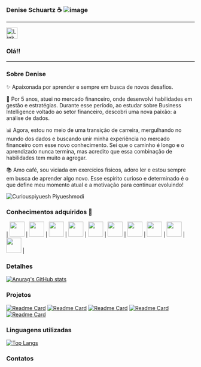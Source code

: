          
### Denise Schuartz ☕                                                                                             ![image](https://github.com/user-attachments/assets/6c8129ac-ed3f-4156-a5cc-3ecf4eebb1d9)
___________________________________________________________________________________________________________________________
[<img src='https://img.shields.io/badge/LinkedIn-0077B5?style=for-the-badge&logo=linkedin&logoColor=white' alt='Linkedin' height='30'>](https://www.linkedin.com/in/denise-schuartz/) 
          

### Olá!!
________________________________________________________________________________________________________________________________
### Sobre Denise
✨ Apaixonada por aprender e sempre em busca de novos desafios.

💼 Por 5 anos, atuei no mercado financeiro, onde desenvolvi habilidades em gestão e estratégias. Durante esse período, ao estudar sobre Business Intelligence voltado ao setor financeiro, descobri uma nova paixão: a análise de dados.

📊 Agora, estou no meio de uma transição de carreira, mergulhando no mundo dos dados e buscando unir minha experiência no mercado financeiro com esse novo conhecimento. Sei que o caminho é longo e o aprendizado nunca termina, mas acredito que essa combinação de habilidades tem muito a agregar.

📚 Amo café, sou viciada em exercícios físicos, adoro ler e estou sempre em busca de aprender algo novo. Esse espírito curioso e determinado é o que define meu momento atual e a motivação para continuar evoluindo!

![Curiouspiyuesh Piyueshmodi](https://media.tenor.com/9NLB0tPsgyIAAAAi/curiouspiyuesh-piyueshmodi.gif)



### Conhecimentos adquiridos 🔭
 | <img loading="lazy" src="https://cdn.jsdelivr.net/gh/devicons/devicon@latest/icons/amazonwebservices/amazonwebservices-original-wordmark.svg" width="40" height="40/"> | <img loading="lazy" src="https://cdn.jsdelivr.net/gh/devicons/devicon@latest/icons/git/git-original-wordmark.svg" width="40" height="40/"> | <img loading="lazy" src="https://cdn.jsdelivr.net/gh/devicons/devicon@latest/icons/github/github-original-wordmark.svg" width="40" height="40/"> | <img loading="lazy" src="https://cdn.jsdelivr.net/gh/devicons/devicon@latest/icons/json/json-original.svg" width="40" height="40/"> | <img loading="lazy" src="https://cdn.jsdelivr.net/gh/devicons/devicon@latest/icons/kaggle/kaggle-original-wordmark.svg" width="40" height="40/"> | <img loading="lazy" src="https://cdn.jsdelivr.net/gh/devicons/devicon@latest/icons/matplotlib/matplotlib-plain-wordmark.svg" width="40" height="40/"> | <img loading="lazy" src="https://cdn.jsdelivr.net/gh/devicons/devicon@latest/icons/numpy/numpy-original-wordmark.svg" width="40" height="40/"> | <img loading="lazy" src="https://cdn.jsdelivr.net/gh/devicons/devicon@latest/icons/pandas/pandas-original-wordmark.svg" width="40" height="40/"> | <img loading="lazy" src="https://cdn.jsdelivr.net/gh/devicons/devicon@latest/icons/python/python-original-wordmark.svg" width="40" height="40/"> | <img loading="lazy" src="https://cdn.jsdelivr.net/gh/devicons/devicon@latest/icons/sqldeveloper/sqldeveloper-original.svg" width="40" height="40/"> | 

 ### Detalhes

[![Anurag's GitHub stats](https://github-readme-stats.vercel.app/api?username=DeniseSchuartz&show_icons=true&theme=dark)](https://github.com/anuraghazra/github-readme-stats)

### Projetos

[![Readme Card](https://github-readme-stats.vercel.app/api/pin/?username=DeniseSchuartz&repo=Agro-Projeto-de-parceria-EBAC&theme=dark)](https://github.com/anuraghazra/github-readme-stats)
[![Readme Card](https://github-readme-stats.vercel.app/api/pin/?username=DeniseSchuartz&repo=Exploratory-Data-Analysis-on-Credit&theme=dark)](https://github.com/anuraghazra/github-readme-stats)
[![Readme Card](https://github-readme-stats.vercel.app/api/pin/?username=DeniseSchuartz&repo=COVID-Projeto-de-parceria-EBAC&theme=dark)](https://github.com/anuraghazra/github-readme-stats)
[![Readme Card](https://github-readme-stats.vercel.app/api/pin/?username=DeniseSchuartz&repo=Preco_gasolina_SP&theme=dark)](https://github.com/anuraghazra/github-readme-stats)
[![Readme Card](https://github-readme-stats.vercel.app/api/pin/?username=DeniseSchuartz&repo=Previsao_de_Vendas_Walmart_&theme=dark)](https://github.com/anuraghazra/github-readme-stats)

 ### Linguagens utilizadas

[![Top Langs](https://github-readme-stats.vercel.app/api/top-langs/?username=DeniseSchuartz&layout=compact)](https://github.com/anuraghazra/github-readme-stats)

### Contatos


          
          
